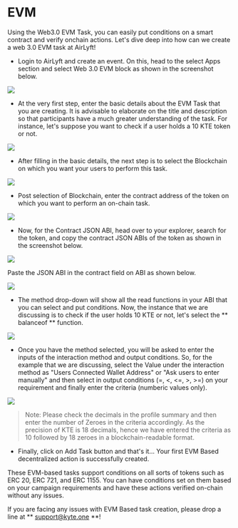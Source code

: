 # EVM

Using the Web3.0 EVM Task, you can easily put conditions on a smart contract and verify onchain actions. Let's dive deep into how can we create a web 3.0 EVM task at AirLyft! 

- Login to AirLyft and create an event. On this, head to the select Apps section and select Web 3.0 EVM block as shown in the screenshot below. 

![](../../images/web3evmMain.png)

- At the very first step, enter the basic details about the EVM Task that you are creating. It is advisable to elaborate on the title and description so that participants have a much greater understanding of the task. For instance, let's suppose you want to check if a user holds a 10 KTE token or not.

![](../../images/web3Basic.png)

- After filling in the basic details, the next step is to select the Blockchain on which you want your users to perform this task. 

![](../../images/web3Blockchain.png)

- Post selection of Blockchain, enter the contract address of the token on which you want to perform an on-chain task.

![](../../images/web3ContractAddress.png)

- Now, for the Contract JSON ABI, head over to your explorer, search for the token, and copy the contract JSON ABIs of the token as shown in the screenshot below. 

![](../../images/web3JSONABI.png)

Paste the JSON ABI in the contract field on ABI as shown below. 

![](../../images/web3JSONAirLyft.png)

- The method drop-down will show all the read functions in your ABI that you can select and put conditions. Now, the instance that we are discussing is to check if the user holds 10 KTE or not, let's select the ** balanceof ** function.

![](../../images/web3Method.png)

- Once you have the method selected, you will be asked to enter the inputs of the interaction method and output conditions.  So, for the example that we are discussing, select the Value under the interaction method as "Users Connected Wallet Address" or "Ask users to enter manually" and then select in output conditions (=, <, <=, >, >=) on your requirement and finally enter the criteria (numberic values only). 

![](../../images/web3Conditions.png)

> Note: Please check the decimals in the profile summary and then enter the number of Zeroes in the criteria accordingly. As the precision of KTE is 18 decimals, hence we have entered the criteria as 10 followed by 18 zeroes in a blockchain-readable format. 

- Finally, click on Add Task button and that's it... Your first EVM Based decentralized action is successfully created. 

These EVM-based tasks support conditions on all sorts of tokens such as ERC 20, ERC 721, and ERC 1155. You can have conditions set on them based on your campaign requirements and have these actions verified on-chain without any issues. 

If you are facing any issues with EVM Based task creation, please drop a line at ** support@kyte.one **!
